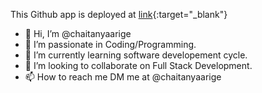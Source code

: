 This Github app is deployed at [link](https://chaiarige.in){:target="\_blank"}

- 👋 Hi, I’m @chaitanyaarige
- 👀 I’m passionate in Coding/Programming.
- 🌱 I’m currently learning software developement cycle.
- 💞️ I’m looking to collaborate on Full Stack Development.
- 📫 How to reach me DM me at @chaitanyaarige

<!---
chaitanyaarige/chaitanyaarige is a ✨ special ✨ repository because its `README.md` (this file) appears on your GitHub profile.
You can click the Preview link to take a look at your changes.
--->
